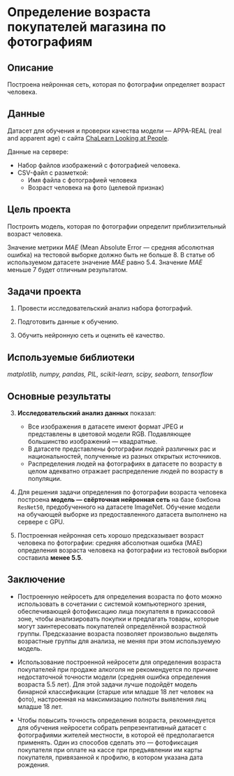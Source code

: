 # Определение возраста покупателей магазина по фотографиям

## Описание

Построена нейронная сеть, которая по фотографии определяет возраст человека.

## Данные

Датасет для обучения и проверки качества модели — APPA-REAL (real and apparent age) с сайта [ChaLearn Looking at People](https://chalearnlap.cvc.uab.es/dataset/26/description/). 

Данные на сервере: 
- Набор файлов изображений с фотографией человека. 
- CSV-файл с разметкой: 
    - Имя файла с фотографией человека
    - Возраст человека на фото (целевой признак)


## Цель проекта

Построить модель, которая по фотографии определит приблизительный возраст человека.

Значение метрики *MAE* (Mean Absolute Error — средняя абсолютная ошибка) на тестовой выборке должно быть не больше 8. В статье об используемом датасете значение *MAE* равно 5.4. Значение *MAE* меньше 7 будет отличным результатом.


## Задачи проекта

1. Провести исследовательский анализ набора фотографий.

2. Подготовить данные к обучению.

3. Обучить нейронную сеть и оценить её качество.


## Используемые библиотеки
*matplotlib, numpy, pandas, PIL, scikit-learn, scipy, seaborn, tensorflow*


## Основные результаты

3. **Исследовательский анализ данных** показал:
    - Все изображения в датасете имеют формат JPEG и представлены в цветовой модели RGB. Подавляющее большинство изображений — квадратные. 
    - В датасете представлены фотографии людей различных рас и национальностей, полученные из разных открытых источников.
    - Распределения людей на фотографиях в датасете по возрасту в целом адекватно отражает распределение людей по возрасту в популяции.

4. Для решения задачи определения по фотографии возраста человека построена **модель — свёрточная нейронная сеть** на базе бэкбона `ResNet50`, предобученного на датасете ImageNet. Обучение модели на обучающей выборке из предоставленного датасета выполнено на сервере с GPU.

5. Построенная нейронная сеть хорошо предсказывает возраст человека по фотографии: средняя абсолютная ошибка (MAE) определения возраста человека на фотографии из тестовой выборки составила **менее 5.5**.
    
## Заключение

- Построенную нейросеть для определения возраста по фото можно использовать в сочетании с системой компьютерного зрения, обеспечивающей фотофиксацию лица покупателя в прикассовой зоне, чтобы анализировать покупки и предлагать товары, которые могут заинтересовать покупателей определённой возрастной группы. Предсказание возраста позволяет произвольно выделять возрастные группы для анализа, не меняя при этом используемую модель.

- Использование построенной нейросети для определения возраста покупателей при продаже алкоголя не рекомендуется по причине недостаточной точности модели (средняя ошибка определения возраста 5.5 лет). Для этой задачи лучше подойдёт модель бинарной классификации (старше или младше 18 лет человек на фото), настроенная на максимизацию полноты выявления лиц младше 18 лет.

- Чтобы повысить точность определения возраста, рекомендуется для обучения нейросети собрать репрезентативный датасет с фотографиями жителей местности, в которой её предполагается применять. Один из способов сделать это — фотофиксация покупателя при оплате на кассе при предъявлении им карты покупателя, привязанной к профилю, в котором указана дата рождения.